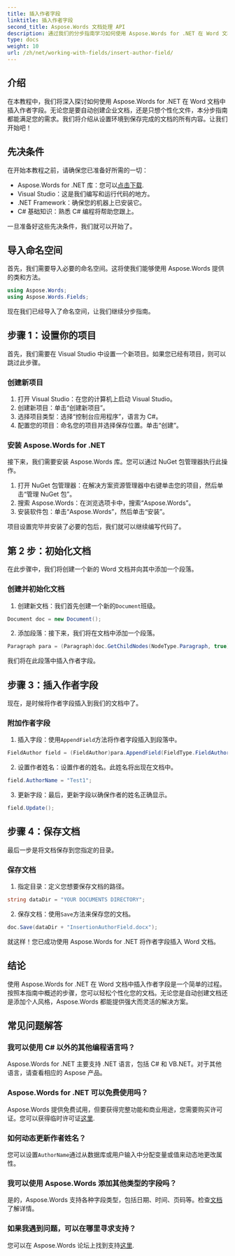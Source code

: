 ```yaml
---
title: 插入作者字段
linktitle: 插入作者字段
second_title: Aspose.Words 文档处理 API
description: 通过我们的分步指南学习如何使用 Aspose.Words for .NET 在 Word 文档中插入作者字段。非常适合自动创建文档。
type: docs
weight: 10
url: /zh/net/working-with-fields/insert-author-field/
---
```

## 介绍

在本教程中，我们将深入探讨如何使用 Aspose.Words for .NET 在 Word 文档中插入作者字段。无论您是要自动创建企业文档，还是只想个性化文件，本分步指南都能满足您的需求。我们将介绍从设置环境到保存完成的文档的所有内容。让我们开始吧！

## 先决条件

在开始本教程之前，请确保您已准备好所需的一切：

-  Aspose.Words for .NET 库：您可以[点击下载](https://releases.aspose.com/words/net/).
- Visual Studio：这是我们编写和运行代码的地方。
- .NET Framework：确保您的机器上已安装它。
- C# 基础知识：熟悉 C# 编程将帮助您跟上。

一旦准备好这些先决条件，我们就可以开始了。

## 导入命名空间

首先，我们需要导入必要的命名空间。这将使我们能够使用 Aspose.Words 提供的类和方法。

```csharp
using Aspose.Words;
using Aspose.Words.Fields;
```

现在我们已经导入了命名空间，让我们继续分步指南。

## 步骤 1：设置你的项目

首先，我们需要在 Visual Studio 中设置一个新项目。如果您已经有项目，则可以跳过此步骤。

### 创建新项目

1. 打开 Visual Studio：在您的计算机上启动 Visual Studio。
2. 创建新项目：单击“创建新项目”。
3. 选择项目类型：选择“控制台应用程序”，语言为 C#。
4. 配置您的项目：命名您的项目并选择保存位置。单击“创建”。

### 安装 Aspose.Words for .NET

接下来，我们需要安装 Aspose.Words 库。您可以通过 NuGet 包管理器执行此操作。

1. 打开 NuGet 包管理器：在解决方案资源管理器中右键单击您的项目，然后单击“管理 NuGet 包”。
2. 搜索 Aspose.Words：在浏览选项卡中，搜索“Aspose.Words”。
3. 安装软件包：单击“Aspose.Words”，然后单击“安装”。

项目设置完毕并安装了必要的包后，我们就可以继续编写代码了。

## 第 2 步：初始化文档

在此步骤中，我们将创建一个新的 Word 文档并向其中添加一个段落。

### 创建并初始化文档

1. 创建新文档：我们首先创建一个新的`Document`班级。

```csharp
Document doc = new Document();
```

2. 添加段落：接下来，我们将在文档中添加一个段落。

```csharp
Paragraph para = (Paragraph)doc.GetChildNodes(NodeType.Paragraph, true)[0];
```

我们将在此段落中插入作者字段。

## 步骤 3：插入作者字段

现在，是时候将作者字段插入到我们的文档中了。

### 附加作者字段

1. 插入字段：使用`AppendField`方法将作者字段插入到段落中。

```csharp
FieldAuthor field = (FieldAuthor)para.AppendField(FieldType.FieldAuthor, false);
```

2. 设置作者姓名：设置作者的姓名。此姓名将出现在文档中。

```csharp
field.AuthorName = "Test1";
```

3. 更新字段：最后，更新字段以确保作者的姓名正确显示。

```csharp
field.Update();
```

## 步骤 4：保存文档

最后一步是将文档保存到您指定的目录。

### 保存文档

1. 指定目录：定义您想要保存文档的路径。

```csharp
string dataDir = "YOUR DOCUMENTS DIRECTORY";
```

2. 保存文档：使用`Save`方法来保存您的文档。

```csharp
doc.Save(dataDir + "InsertionAuthorField.docx");
```

就这样！您已成功使用 Aspose.Words for .NET 将作者字段插入 Word 文档。

## 结论

使用 Aspose.Words for .NET 在 Word 文档中插入作者字段是一个简单的过程。按照本指南中概述的步骤，您可以轻松个性化您的文档。无论您是自动创建文档还是添加个人风格，Aspose.Words 都能提供强大而灵活的解决方案。

## 常见问题解答

### 我可以使用 C# 以外的其他编程语言吗？

Aspose.Words for .NET 主要支持 .NET 语言，包括 C# 和 VB.NET。对于其他语言，请查看相应的 Aspose 产品。

### Aspose.Words for .NET 可以免费使用吗？

Aspose.Words 提供免费试用，但要获得完整功能和商业用途，您需要购买许可证。您可以获得临时许可证[这里](https://purchase.aspose.com/temporary-license/).

### 如何动态更新作者姓名？

您可以设置`AuthorName`通过从数据库或用户输入中分配变量或值来动态地更改属性。

### 我可以使用 Aspose.Words 添加其他类型的字段吗？

是的，Aspose.Words 支持各种字段类型，包括日期、时间、页码等。检查[文档](https://reference.aspose.com/words/net/)了解详情。

### 如果我遇到问题，可以在哪里寻求支持？

您可以在 Aspose.Words 论坛上找到支持[这里](https://forum.aspose.com/c/words/8).